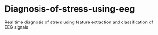 # Diagnosis-of-stress-using-eeg
Real time diagnosis of stress using feature extraction and classification of EEG signals
